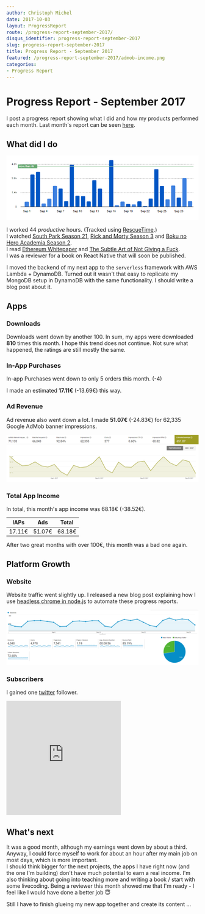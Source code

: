 ```yaml
---
author: Christoph Michel
date: 2017-10-03
layout: ProgressReport
route: /progress-report-september-2017/
disqus_identifier: progress-report-september-2017
slug: progress-report-september-2017
title: Progress Report - September 2017
featured: /progress-report-september-2017/admob-income.png
categories:
- Progress Report
---
```


# Progress Report - September 2017
I post a progress report showing what I did and how my products performed each month.
Last month's report can be seen [here](/progress-report-august-2017).  

## What did I do

[![Productive Hours in September 2017](./rescueTime.png)](./rescueTime.png)

I worked 44 _productive_ hours. (Tracked using [RescueTime](/redirects/rescuetime).)  
I watched [South Park Season 21](http://www.imdb.com/title/tt4847050/), [Rick and Morty Season 3](http://www.imdb.com/title/tt2861424/episodes?season=3) and [Boku no Hero Academia Season 2](http://www.imdb.com/title/tt5626028).  
I read [Ethereum Whitepaper](https://github.com/ethereum/wiki/wiki/White-Paper) and [The Subtle Art of Not Giving a Fuck](https://www.amazon.de/Subtle-Art-Not-Giving-Counterintuitive/dp/0062457713).  
I was a reviewer for a book on React Native that will soon be published.

I moved the backend of my next app to the `serverless` framework with AWS Lambda + DynamoDB. Turned out it wasn't that easy to replicate my MongoDB setup in DynamoDB with the same functionality. I should write a blog post about it.

## Apps
### Downloads
Downloads went down by another 100. In sum, my apps were downloaded **810** times this month. I hope this trend does not continue. Not sure what happened, the ratings are still mostly the same.

### In-App Purchases
In-app Purchases went down to only 5 orders this month. (-4)

I made an estimated **17.11€** (-13.69€) this way.

### Ad Revenue
Ad revenue also went down a lot. I made **51.07€** (-24.83€) for 62,335 Google AdMob banner impressions.  

[![App Income AdMob](./admob-income.png)](./admob-income.png)

### Total App Income
In total, this month's app income was 68.18€ (-38.52€).

IAPs | Ads | Total
--- | --- | ---
17.11€ | 51.07€ | 68.18€

After two great months with over 100€, this month was a bad one again.

## Platform Growth
### Website
Website traffic went slightly up. I released a new blog post explaining how I use [headless chrome in node.js](http://cmichel.io/headless-chrome-in-nodejs/) to automate these progress reports.

[![Website Traffic](./website-traffic.png)](./website-traffic.png)

### Subscribers
I gained one [twitter](https://twitter.com/cmichelio) follower.

<iframe src="https://giphy.com/embed/5VKbvrjxpVJCM" height="300" frameBorder="0" class="giphy-embed"></iframe>

## What's next
It was a good month, although my earnings went down by about a third. Anyway, I could force myself to work for about an hour after my main job on most days, which is more important.  
I should think bigger for the next projects, the apps I have right now (and the one I'm building) don't have much potential to earn a real income.
I'm also thinking about going into teaching more and writing a book / start with some livecoding. Being a reviewer this month showed me that I'm ready - I feel like I would have done a better job 😇

Still I have to finish glueing my new app together and create its content ...
